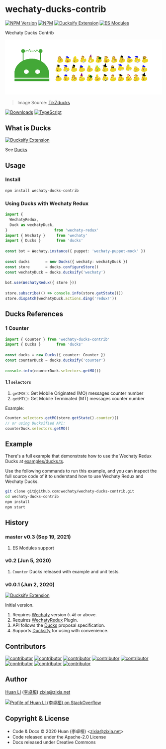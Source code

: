 # wechaty-ducks-contrib

[![NPM Version](https://img.shields.io/npm/v/wechaty-ducks-contrib?color=brightgreen)](https://www.npmjs.com/package/wechaty-ducks-contrib)
[![NPM](https://github.com/wechaty/wechaty-ducks-contrib/workflows/NPM/badge.svg)](https://github.com/wechaty/wechaty-ducks-contrib/actions?query=workflow%3ANPM)
[![Ducksify Extension](https://img.shields.io/badge/Redux-Ducksify-yellowgreen)](https://github.com/huan/ducks#3-ducksify-extension-currying--api-interface)
[![ES Modules](https://img.shields.io/badge/ES-Modules-brightgreen)](https://github.com/Chatie/tsconfig/issues/16)

Wechaty Ducks Contrib

[![Wechaty Ducks Redux](docs/images/ducks-contrib.png)](https://github.com/wechaty/wechaty-ducks-contrib)

> Image Source: [TikZducks](https://www.ctan.org/pkg/tikzducks)

[![Downloads](https://img.shields.io/npm/dm/wechaty-ducks-contrib.svg?style=flat-square)](https://www.npmjs.com/package/wechaty-ducks-contrib)
[![TypeScript](https://img.shields.io/badge/%3C%2F%3E-TypeScript-blue.svg)](https://www.typescriptlang.org/)

## What is Ducks

[![Ducksify Extension](https://img.shields.io/badge/Redux-Ducksify-yellowgreen)](https://github.com/huan/ducks#3-ducksify-extension-currying--api-interface)

See [Ducks](https://github.com/huan/ducks)

## Usage

### Install

```sh
npm install wechaty-ducks-contrib
```

### Using Ducks with Wechaty Redux

```ts
import {
  WechatyRedux,
  Duck as wechatyDuck,
}                     from 'wechaty-redux'
import { Wechaty }     from 'wechaty'
import { Ducks }       from 'ducks'

const bot = Wechaty.instance({ puppet: 'wechaty-puppet-mock' })

const ducks       = new Ducks({ wechaty: wechatyDuck })
const store       = ducks.configureStore()
const wechatyDuck = ducks.ducksify('wechaty')

bot.use(WechatyRedux({ store }))

store.subscribe(() => console.info(store.getState()))
store.dispatch(wechatyDuck.actions.ding('redux!'))
```

## Ducks References

### 1 Counter

```ts
import { Counter } from 'wechaty-ducks-contrib'
import { Ducks }       from 'ducks'

const ducks = new Ducks({ counter: Counter })
const counterDuck = ducks.ducksify('counter')

console.info(counterDuck.selectors.getMO())
```

#### 1.1 `selectors`

1. `getMO()`: Get Mobile Originated (MO) messages counter number
1. `getMT()`: Get Mobile Terminated (MT) messages counter number

Example:

```ts
Counter.selectors.getMO(store.getState().counter)()
// or using Ducksified API:
counterDuck.selectors.getMO()
```

## Example

There's a full example that demonstrate how to use the Wechaty Redux Ducks at [examples/ducks.ts](examples/ducks.ts).

Use the following commands to run this example, and you can inspect the full source code of it to understand how to use Wechaty Redux and Wechaty Ducks.

```sh
git clone git@github.com:wechaty/wechaty-ducks-contrib.git
cd wechaty-ducks-contrib
npm install
npm start
```

## History

### master v0.3 (Sep 19, 2021)

1. ES Modules support

### v0.2 (Jun 5, 2020)

1. `Counter` Ducks released with example and unit tests.

### v0.0.1 (Jun 2, 2020)

[![Ducksify Extension](https://img.shields.io/badge/Redux-Ducksify-yellowgreen)](https://github.com/huan/ducks#3-ducksify-extension-currying--api-interface)

Initial version.

1. Requires [Wechaty](https://github.com/wechaty/wechaty) version `0.40` or above.
1. Requires [WechatyRedux](https://github.com/wechaty/wechaty-redux) Plugin.
1. API follows the [Ducks](https://github.com/huan/ducks#readme) proposal specification.
1. Supports [Ducksify](https://github.com/huan/ducks#3-ducksify-extension-currying--api-interface) for using with convenience.

## Contributors

[![contributor](https://sourcerer.io/fame/huan/wechaty/wechaty-ducks-contrib/images/0)](https://sourcerer.io/fame/huan/wechaty/wechaty-ducks-contrib/links/0)
[![contributor](https://sourcerer.io/fame/huan/wechaty/wechaty-ducks-contrib/images/1)](https://sourcerer.io/fame/huan/wechaty/wechaty-ducks-contrib/links/1)
[![contributor](https://sourcerer.io/fame/huan/wechaty/wechaty-ducks-contrib/images/2)](https://sourcerer.io/fame/huan/wechaty/wechaty-ducks-contrib/links/2)
[![contributor](https://sourcerer.io/fame/huan/wechaty/wechaty-ducks-contrib/images/3)](https://sourcerer.io/fame/huan/wechaty/wechaty-ducks-contrib/links/3)
[![contributor](https://sourcerer.io/fame/huan/wechaty/wechaty-ducks-contrib/images/4)](https://sourcerer.io/fame/huan/wechaty/wechaty-ducks-contrib/links/4)
[![contributor](https://sourcerer.io/fame/huan/wechaty/wechaty-ducks-contrib/images/5)](https://sourcerer.io/fame/huan/wechaty/wechaty-ducks-contrib/links/5)
[![contributor](https://sourcerer.io/fame/huan/wechaty/wechaty-ducks-contrib/images/6)](https://sourcerer.io/fame/huan/wechaty/wechaty-ducks-contrib/links/6)
[![contributor](https://sourcerer.io/fame/huan/wechaty/wechaty-ducks-contrib/images/7)](https://sourcerer.io/fame/huan/wechaty/wechaty-ducks-contrib/links/7)

## Author

[Huan LI](https://github.com/huan) ([李卓桓](http://linkedin.com/in/zixia)) zixia@zixia.net

[![Profile of Huan LI (李卓桓) on StackOverflow](https://stackexchange.com/users/flair/265499.png)](https://stackexchange.com/users/265499)

## Copyright & License

- Code & Docs © 2020 Huan (李卓桓) \<zixia@zixia.net\>
- Code released under the Apache-2.0 License
- Docs released under Creative Commons
